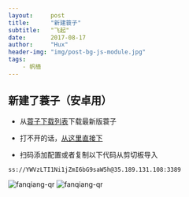 ```yaml
---
layout:     post
title:      "新建蓑子"
subtitle:   "飞起"
date:       2017-08-17
author:     "Hux"
header-img: "img/post-bg-js-module.jpg"
tags:
    - 帆樯
---
```


## 新建了蓑子（安卓用）


- 从[蓑子下载列表](https://github.com/shadowsocks/shadowsocks-android/releases)下载最新版蓑子
- 打不开的话，[从这里直接下](https://cdn.fayuu.win/suozi-4.2.3.apk)

- 扫码添加配置或者复制以下代码从剪切板导入


```
ss://YWVzLTI1Ni1jZmI6bG9saW5h@35.189.131.108:3389
```

![fanqiang-qr](https://cdn.fayuu.win/img/addbyqr.jpg)
![fanqiang-qr](https://cdn.fayuu.win/img/fan-qr.jp)
